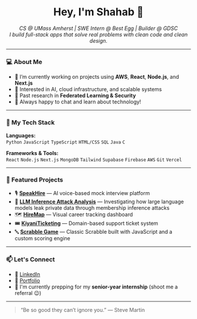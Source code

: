 <h1 align="center">Hey, I'm Shahab 👋</h1>

<p align="center">
  <em>CS @ UMass Amherst | SWE Intern @ Best Egg | Builder @ GDSC</em><br>
  <em>I build full-stack apps that solve real problems with clean code and clean design.</em>
</p>

---

### 💻 About Me

- 🔭 I’m currently working on projects using **AWS**, **React**, **Node.js**, and **Next.js**
- 🧠 Interested in AI, cloud infrastructure, and scalable systems
- 🧪 Past research in **Federated Learning & Security**
- 💬 Always happy to chat and learn about technology!

---

### 🚀 My Tech Stack

**Languages:**  
`Python` `JavaScript` `TypeScript` `HTML/CSS` `SQL` `Java` `C`

**Frameworks & Tools:**  
`React` `Node.js` `Next.js` `MongoDB` `Tailwind` `Supabase` `Firebase` `AWS` `Git` `Vercel`

---

### 📌 Featured Projects

- 🎙️ **[SpeakHire](https://github.com/ShahabKiyani/Speak-Hire)** — AI voice-based mock interview platform
- 🧠 **[LLM Inference Attack Analysis](https://github.com/ShahabKiyani/llm-inference-attack-analysis)** — Investigating how large language models leak private data through membership inference attacks
- 🗺️ **[HireMap](https://github.com/ShahabKiyani/HireMap)** — Visual career tracking dashboard  
- 🎟️ **[KiyaniTicketing](https://github.com/ShahabKiyani/KiyaniTicketing)** — Domain-based support ticket system
- 🔤 **[Scrabble Game](https://github.com/ShahabKiyani/ScrabbleGame)** — Classic Scrabble built with JavaScript and a custom scoring engine

---

### 📫 Let's Connect

- 💼 [LinkedIn](https://www.linkedin.com/in/shahab-kiyani/)
- 🧠 [Portfolio](https://portfolio-puce-iota-18.vercel.app/)
- 🐍 I'm currently prepping for my **senior-year internship** (shoot me a referral 😉)

---

> “Be so good they can’t ignore you.” — Steve Martin
